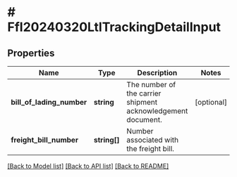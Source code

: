 # # FfI20240320LtlTrackingDetailInput

## Properties

Name | Type | Description | Notes
------------ | ------------- | ------------- | -------------
**bill_of_lading_number** | **string** | The number of the carrier shipment acknowledgement document. | [optional]
**freight_bill_number** | **string[]** | Number associated with the freight bill. |

[[Back to Model list]](../../README.md#models) [[Back to API list]](../../README.md#endpoints) [[Back to README]](../../README.md)
